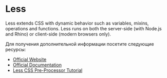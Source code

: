 # Less

Less extends CSS with dynamic behavior such as variables, mixins, operations and functions. Less runs on both the server-side (with Node.js and Rhino) or client-side (modern browsers only).

Для получения дополнительной информации посетите следующие ресурсы:

- [Official Website](https://lesscss.org/)
- [Official Documentation](https://lesscss.org/usage/)
- [ Less CSS Pre-Processor Tutorial](https://www.youtube.com/watch?v=YD91G8DdUsw)
